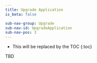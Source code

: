 ```yaml
---
title: Upgrade Application
is_beta: false

sub-nav-group: Upgrade
sub-nav-id: UpgradeApplication
sub-nav-pos: 3
---
```


* This will be replaced by the TOC
{:toc}

TBD
